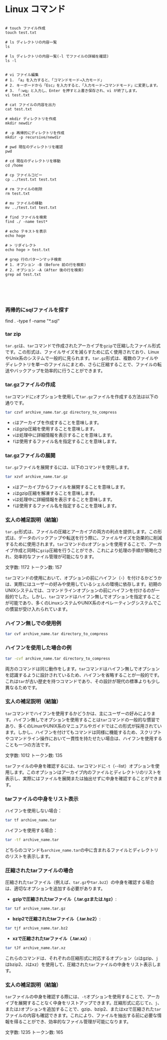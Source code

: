 # Linux コマンド

```

# touch ファイル作成
touch test.txt

# ls ディレクトリの内容一覧
ls

# ls ディレクトリの内容一覧(-l でファイルの詳細を確認)
ls -l


# vi ファイル編集
# 1. 「a」を入力すると、「コマンドモード→入力モード」
# 2. キーボードから「Esc」を入力すると、「入力モード→コマンドモード」に変更します。
# 3. 「:wq」と入力し、Enter を押すと上書き保存され、vi が終了します。
vi test.txt

# cat ファイルの内容を出力
cat test.txt

# mkdir ディレクトリを作成
mkdir newdir

# -p 再帰的にディレクトリを作成
mkdir -p recursive/newdir

# pwd 現在のディレクトリを確認
pwd

# cd 現在のディレクトリを移動
cd /home

# cp ファイルコピー
cp ../test.txt test.txt

# rm ファイルの削除
rm test.txt

# mv ファイルの移動
mv ../test.txt test.txt

# find ファイルを検索
find ./ -name test*

# echo テキストを表示
echo hoge

# > リダイレクト
echo hoge > test.txt

# grep 行のパターンマッチ検索
# 1. オプション -B (Before 前の行を検索)
# 2. オプション -A (After 後の行を検索)
grep ad test.txt






```


### 再帰的にsqlファイルを探す
find . -type f -name "*.sql"


### tar zip

`tar.gz`は、`tar`コマンドで作成されたアーカイブを`gzip`で圧縮したファイル形式です。この形式は、ファイルサイズを減らすために広く使用されており、LinuxやUnix系のシステムで一般的に見られます。`tar.gz`形式は、複数のファイルやディレクトリを単一のファイルにまとめ、さらに圧縮することで、ファイルの転送やバックアップを効率的に行うことができます。

### tar.gzファイルの作成

`tar`コマンドに`z`オプションを使用して`tar.gz`ファイルを作成する方法は以下の通りです。

```bash
tar czvf archive_name.tar.gz directory_to_compress
```

- `c`はアーカイブを作成することを意味します。
- `z`はgzip圧縮を使用することを意味します。
- `v`は処理中に詳細情報を表示することを意味します。
- `f`は使用するファイル名を指定することを意味します。

### tar.gzファイルの展開

`tar.gz`ファイルを展開するには、以下のコマンドを使用します。

```bash
tar xzvf archive_name.tar.gz
```

- `x`はアーカイブからファイルを展開することを意味します。
- `z`はgzip圧縮を解凍することを意味します。
- `v`は処理中に詳細情報を表示することを意味します。
- `f`は使用するファイル名を指定することを意味します。

### 玄人の補足説明（結論）

`tar.gz`形式は、ファイルの圧縮とアーカイブの両方の利点を提供します。この形式は、データのバックアップや転送を行う際に、ファイルサイズを効果的に削減するために使用されます。`tar`コマンドの`z`オプションを使用することで、アーカイブ作成と同時に`gzip`圧縮を行うことができ、これにより処理の手順が簡略化され、効率的なファイル管理が可能になります。

文字数: 1172
トークン数: 157

`tar`コマンドの使用において、オプションの前にハイフン（-）を付けるかどうかは、実際にはユーザーの好みや使用しているシェルの環境に依存します。初期のUNIXシステムでは、コマンドラインオプションの前にハイフンを付けるのが一般的でした。しかし、`tar`コマンドはハイフン無しでオプションを指定することが可能であり、多くのLinuxシステムやUNIX系のオペレーティングシステムでこの慣習が受け入れられています。

### ハイフン無しでの使用例

```bash
tar cvf archive_name.tar directory_to_compress
```

### ハイフンを使用した場合の例

```bash
tar -cvf archive_name.tar directory_to_compress
```

両方のコマンドは同じ動作をします。`tar`コマンドはハイフン無しでオプションを認識するように設計されているため、ハイフンを省略することが一般的です。これは`tar`が古い歴史を持つコマンドであり、その設計が現代の標準よりも少し異なるためです。

### 玄人の補足説明（結論）

`tar`コマンドでハイフンを使用するかどうかは、主にユーザーの好みによります。ハイフン無しでオプションを使用することは`tar`コマンドの一般的な慣習であり、多くのLinuxやUNIX系のマニュアルやガイドではこの形式が採用されています。しかし、ハイフンを付けてもコマンドは同様に機能するため、スクリプトやコマンドライン操作において一貫性を持たせたい場合は、ハイフンを使用することも一つの方法です。

文字数: 1012
トークン数: 135

`tar`ファイルの中身を確認するには、`tar`コマンドに`-t`（--list）オプションを使用します。このオプションはアーカイブ内のファイルとディレクトリのリストを表示し、実際にはファイルを展開または抽出せずに中身を確認することができます。

### tarファイルの中身をリスト表示

ハイフンを使用しない場合：

```bash
tar tf archive_name.tar
```

ハイフンを使用する場合：

```bash
tar -tf archive_name.tar
```

どちらのコマンドも`archive_name.tar`の中に含まれるファイルとディレクトリのリストを表示します。

### 圧縮されたtarファイルの場合

圧縮された`tar`ファイル（例えば、`tar.gz`や`tar.bz2`）の中身を確認する場合は、適切なオプションを追加する必要があります。

- **gzipで圧縮されたtarファイル（.tar.gzまたは.tgz）**:

```bash
tar tzf archive_name.tar.gz
```

- **bzip2で圧縮されたtarファイル（.tar.bz2）**:

```bash
tar tjf archive_name.tar.bz2
```

- **xzで圧縮されたtarファイル（.tar.xz）**:

```bash
tar tJf archive_name.tar.xz
```

これらのコマンドは、それぞれの圧縮形式に対応するオプション（`z`はgzip、`j`はbzip2、`J`はxz）を使用して、圧縮された`tar`ファイルの中身をリスト表示します。

### 玄人の補足説明（結論）

`tar`ファイルの中身を確認する際には、`-t`オプションを使用することで、アーカイブを展開することなく中身をリストアップできます。圧縮形式に応じて`z`、`j`、または`J`オプションを追加することで、gzip、bzip2、またはxzで圧縮された`tar`ファイルの内容も確認できます。これにより、ファイルを抽出する前に必要な情報を得ることができ、効率的なファイル管理が可能になります。

文字数: 1235
トークン数: 165


